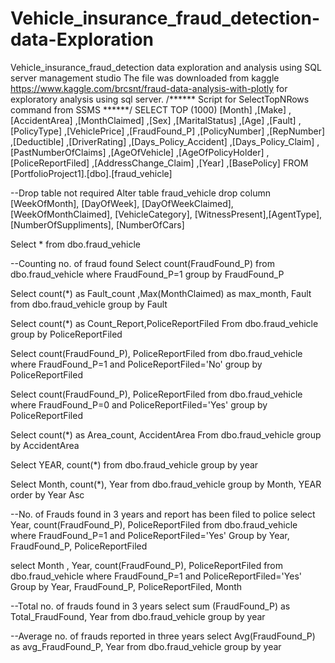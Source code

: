 # Vehicle_insurance_fraud_detection-data-Exploration
Vehicle_insurance_fraud_detection data exploration and analysis using SQL server management studio
The file was downloaded from kaggle https://www.kaggle.com/brcsnt/fraud-data-analysis-with-plotly for exploratory analysis using sql server.
/****** Script for SelectTopNRows command from SSMS  ******/
SELECT TOP (1000) [Month]
      ,[Make]
      ,[AccidentArea]
      ,[MonthClaimed]
      ,[Sex]
      ,[MaritalStatus]
      ,[Age]
      ,[Fault]
      ,[PolicyType]
      ,[VehiclePrice]
      ,[FraudFound_P]
      ,[PolicyNumber]
      ,[RepNumber]
      ,[Deductible]
      ,[DriverRating]
      ,[Days_Policy_Accident]
      ,[Days_Policy_Claim]
      ,[PastNumberOfClaims]
      ,[AgeOfVehicle]
      ,[AgeOfPolicyHolder]
      ,[PoliceReportFiled]
      ,[AddressChange_Claim]
      ,[Year]
      ,[BasePolicy]
  FROM [PortfolioProject1].[dbo].[fraud_vehicle]

--Drop table not required
Alter table fraud_vehicle
drop column [WeekOfMonth], [DayOfWeek], [DayOfWeekClaimed], [WeekOfMonthClaimed], [VehicleCategory], [WitnessPresent],[AgentType],
[NumberOfSuppliments], [NumberOfCars]

Select * 
from dbo.fraud_vehicle

--Counting no. of fraud found
Select count(FraudFound_P)
from dbo.fraud_vehicle
where FraudFound_P=1
group by FraudFound_P

Select count(*) as Fault_count ,Max(MonthClaimed) as max_month, Fault
from dbo.fraud_vehicle
group by Fault

Select count(*) as Count_Report,PoliceReportFiled
From dbo.fraud_vehicle
group by PoliceReportFiled

Select count(FraudFound_P), PoliceReportFiled
from dbo.fraud_vehicle
where FraudFound_P=1
and PoliceReportFiled='No'
group by PoliceReportFiled

Select count(FraudFound_P), PoliceReportFiled
from dbo.fraud_vehicle
where FraudFound_P=0
and PoliceReportFiled='Yes'
group by PoliceReportFiled

Select count(*) as Area_count, AccidentArea
From dbo.fraud_vehicle
group by AccidentArea

Select YEAR, count(*)
from dbo.fraud_vehicle
group by year

Select Month, count(*), Year
from dbo.fraud_vehicle
group by Month, YEAR
order by Year Asc

--No. of Frauds found in 3 years and report has been filed to police
select Year, count(FraudFound_P), PoliceReportFiled
from dbo.fraud_vehicle
where FraudFound_P=1
and PoliceReportFiled='Yes'
Group by Year, FraudFound_P, PoliceReportFiled

select Month , Year, count(FraudFound_P), PoliceReportFiled
from dbo.fraud_vehicle
where FraudFound_P=1
and PoliceReportFiled='Yes'
Group by Year, FraudFound_P, PoliceReportFiled, Month

--Total no. of frauds found in 3 years
select sum (FraudFound_P) as Total_FraudFound, Year
from dbo.fraud_vehicle
group by year

--Average no. of frauds reported in three years
select Avg(FraudFound_P) as avg_FraudFound_P, Year
from dbo.fraud_vehicle
group by year

